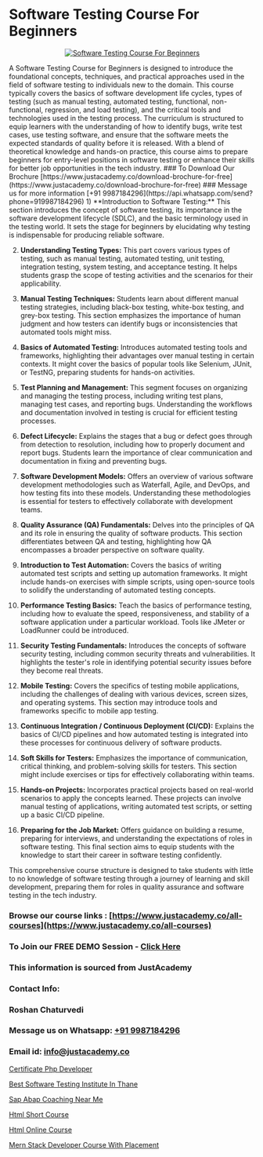 # Software Testing Course For Beginners

<p align="center">
  <a href="https://justacademy.co/program-detail/software-testing">
    <img src="https://justacademy.co/storage2/program_images/1704700438.webp" alt="Software Testing Course For Beginners">
  </a>
</p>
A Software Testing Course for Beginners is designed to introduce the foundational concepts, techniques, and practical approaches used in the field of software testing to individuals new to the domain. This course typically covers the basics of software development life cycles, types of testing (such as manual testing, automated testing, functional, non-functional, regression, and load testing), and the critical tools and technologies used in the testing process. The curriculum is structured to equip learners with the understanding of how to identify bugs, write test cases, use testing software, and ensure that the software meets the expected standards of quality before it is released. With a blend of theoretical knowledge and hands-on practice, this course aims to prepare beginners for entry-level positions in software testing or enhance their skills for better job opportunities in the tech industry.
### To Download Our Brochure [https://www.justacademy.co/download-brochure-for-free](https://www.justacademy.co/download-brochure-for-free)
### Message us for more information [+91 9987184296](https://api.whatsapp.com/send?phone=919987184296)
1) **Introduction to Software Testing:** This section introduces the concept of software testing, its importance in the software development lifecycle (SDLC), and the basic terminology used in the testing world. It sets the stage for beginners by elucidating why testing is indispensable for producing reliable software.

2) **Understanding Testing Types:** This part covers various types of testing, such as manual testing, automated testing, unit testing, integration testing, system testing, and acceptance testing. It helps students grasp the scope of testing activities and the scenarios for their applicability.

3) **Manual Testing Techniques:** Students learn about different manual testing strategies, including black-box testing, white-box testing, and grey-box testing. This section emphasizes the importance of human judgment and how testers can identify bugs or inconsistencies that automated tools might miss.

4) **Basics of Automated Testing:** Introduces automated testing tools and frameworks, highlighting their advantages over manual testing in certain contexts. It might cover the basics of popular tools like Selenium, JUnit, or TestNG, preparing students for hands-on activities.

5) **Test Planning and Management:** This segment focuses on organizing and managing the testing process, including writing test plans, managing test cases, and reporting bugs. Understanding the workflows and documentation involved in testing is crucial for efficient testing processes.

6) **Defect Lifecycle:** Explains the stages that a bug or defect goes through from detection to resolution, including how to properly document and report bugs. Students learn the importance of clear communication and documentation in fixing and preventing bugs.

7) **Software Development Models:** Offers an overview of various software development methodologies such as Waterfall, Agile, and DevOps, and how testing fits into these models. Understanding these methodologies is essential for testers to effectively collaborate with development teams.

8) **Quality Assurance (QA) Fundamentals:** Delves into the principles of QA and its role in ensuring the quality of software products. This section differentiates between QA and testing, highlighting how QA encompasses a broader perspective on software quality.

9) **Introduction to Test Automation:** Covers the basics of writing automated test scripts and setting up automation frameworks. It might include hands-on exercises with simple scripts, using open-source tools to solidify the understanding of automated testing concepts.

10) **Performance Testing Basics:** Teach the basics of performance testing, including how to evaluate the speed, responsiveness, and stability of a software application under a particular workload. Tools like JMeter or LoadRunner could be introduced.

11) **Security Testing Fundamentals:** Introduces the concepts of software security testing, including common security threats and vulnerabilities. It highlights the tester's role in identifying potential security issues before they become real threats.

12) **Mobile Testing:** Covers the specifics of testing mobile applications, including the challenges of dealing with various devices, screen sizes, and operating systems. This section may introduce tools and frameworks specific to mobile app testing.

13) **Continuous Integration / Continuous Deployment (CI/CD):** Explains the basics of CI/CD pipelines and how automated testing is integrated into these processes for continuous delivery of software products.

14) **Soft Skills for Testers:** Emphasizes the importance of communication, critical thinking, and problem-solving skills for testers. This section might include exercises or tips for effectively collaborating within teams.

15) **Hands-on Projects:** Incorporates practical projects based on real-world scenarios to apply the concepts learned. These projects can involve manual testing of applications, writing automated test scripts, or setting up a basic CI/CD pipeline.

16) **Preparing for the Job Market:** Offers guidance on building a resume, preparing for interviews, and understanding the expectations of roles in software testing. This final section aims to equip students with the knowledge to start their career in software testing confidently.

This comprehensive course structure is designed to take students with little to no knowledge of software testing through a journey of learning and skill development, preparing them for roles in quality assurance and software testing in the tech industry.

### Browse our course links : [https://www.justacademy.co/all-courses](https://www.justacademy.co/all-courses) 
### To Join our FREE DEMO Session - [Click Here](https://www.justacademy.co/register-for-course-demo)


### This information is sourced from JustAcademy
### Contact Info:
### Roshan Chaturvedi
### Message us on Whatsapp: [+91 9987184296](https://api.whatsapp.com/send?phone=919987184296)
### Email id: [info@justacademy.co](mailto:info@justacademy.co)
                
[Certificate Php Developer](https://www.linkedin.com/pulse/certificate-php-developer-justacademy-vwiuc?trackingId=z%2FZ8Qv2zCYNcrKx26Tr3wA%3D%3D&lipi=urn%3Ali%3Apage%3Ad_flagship3_company_admin%3BWbxQ1A18RaaLg4c2WwaK8w%3D%3D)

[Best Software Testing Institute In Thane](https://www.linkedin.com/pulse/best-software-testing-institute-thane-justacademy-mumbai-semuc?trackingId=6lH7JfF%2FdlLyQtsNyduzKw%3D%3D&lipi=urn%3Ali%3Apage%3Ad_flagship3_showcase_admin%3BEsFdB2XdSWavw7Lqed%2FH2g%3D%3D)

[Sap Abap Coaching Near Me](https://medium.com/@kamblerajas684/sap-abap-coaching-near-me-be8bde55d0de)

[Html Short Course](https://medium.com/@mistersumit961/html-short-course-58f81cde3f9d)

[Html Online Course](https://justacademyin.github.io/justacademy/html-online-course)

[Mern Stack Developer Course With Placement](https://justacademyin.github.io/justacademy/mern-stack-developer-course-with-placement)

